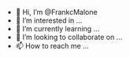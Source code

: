 - 👋 Hi, I’m @FrankcMalone
- 👀 I’m interested in ...
- 🌱 I’m currently learning ...
- 💞️ I’m looking to collaborate on ...
- 📫 How to reach me ...

<!---
FrankcMalone/FrankcMalone is a ✨ special ✨ repository because its `README.md` (this file) appears on your GitHub profile.
You can click the Preview link to take a look at your changes.
--->
